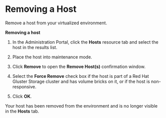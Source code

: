 # Removing a Host

Remove a host from your virtualized environment.

**Removing a host**

1. In the Administration Portal, click the **Hosts** resource tab and select the host in the results list.

2. Place the host into maintenance mode.

3. Click **Remove** to open the **Remove Host(s)** confirmation window.

4. Select the **Force Remove** check box if the host is part of a Red Hat Gluster Storage cluster and has volume bricks on it, or if the host is non-responsive.

5. Click **OK**.

Your host has been removed from the environment and is no longer visible in the **Hosts** tab.
